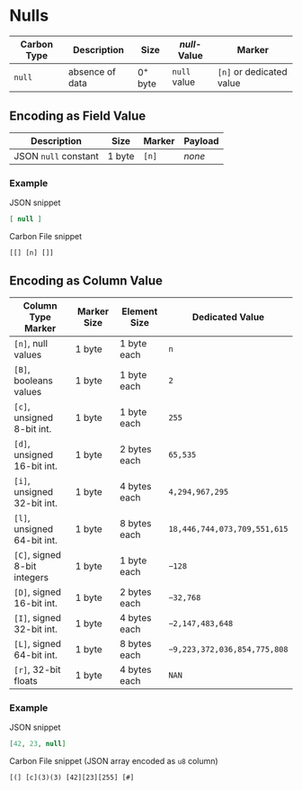 # Nulls

Carbon Type | Description     | Size   | *null*-Value | Marker 
------------|-----------------|--------|--------------|------------------------
`null`      | absence of data | 0<sup>+</sup> byte | `null` value | `[n]` or dedicated value


## Encoding as Field Value


Description           | Size   | Marker  | Payload |
----------------------|--------|---------|---------|
JSON `null` constant  | 1 byte | `[n]`   | *none*  |

### Example

JSON snippet
```json
[ null ]
```

Carbon File snippet

```
[[] [n] []] 
```

## Encoding as Column Value


Column Type Marker              | Marker Size | Element Size  | Dedicated Value               |
--------------------------------|-------------|---------------|-------------------------------|
`[n]`, null values              | 1 byte      | 1 byte each   | `n`                           |
`[B]`, booleans values          | 1 byte      | 1 byte each   | `2`                           |
`[c]`, unsigned 8-bit int.      | 1 byte      | 1 byte each   | `255`                         |
`[d]`, unsigned 16-bit int.     | 1 byte      | 2 bytes each  | `65,535`                      |
`[i]`, unsigned 32-bit int.     | 1 byte      | 4 bytes each  | `4,294,967,295`               |
`[l]`, unsigned 64-bit int.     | 1 byte      | 8 bytes each  | `18,446,744,073,709,551,615`  |
`[C]`, signed 8-bit integers    | 1 byte      | 1 byte each   | `−128`                        |
`[D]`, signed 16-bit int.       | 1 byte      | 2 bytes each  | `−32,768`                     |
`[I]`, signed 32-bit int.       | 1 byte      | 4 bytes each  | `−2,147,483,648`              |
`[L]`, signed 64-bit int.       | 1 byte      | 8 bytes each  | `−9,223,372,036,854,775,808`  |
`[r]`, 32-bit floats            | 1 byte      | 4 bytes each  | `NAN`                         |

### Example

JSON snippet
```json
[42, 23, null]
```

Carbon File snippet (JSON array encoded as `u8` column)

```
[(] [c](3)(3) [42][23][255] [#]
```